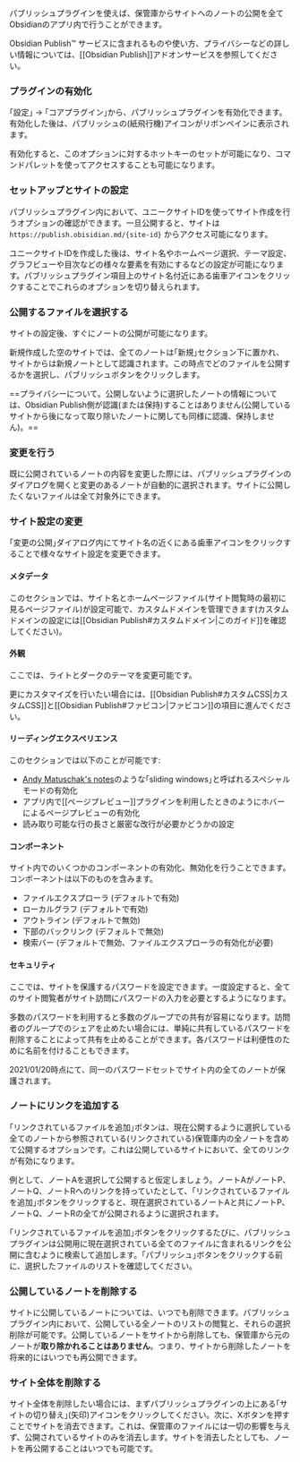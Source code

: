 パブリッシュプラグインを使えば、保管庫からサイトへのノートの公開を全てObsidianのアプリ内で行うことができます。

Obsidian Publish™ サービスに含まれるものや使い方、プライバシーなどの詳しい情報については、[[Obsidian Publish]]アドオンサービスを参照してください。

### プラグインの有効化

｢設定｣ → ｢コアプラグイン｣から、パブリッシュプラグインを有効化できます。有効化した後は、パブリッシュの(紙飛行機)アイコンがリボンペインに表示されます。

有効化すると、このオプションに対するホットキーのセットが可能になり、コマンドパレットを使ってアクセスすることも可能になります。

### セットアップとサイトの設定

パブリッシュプラグイン内において、ユニークサイトIDを使ってサイト作成を行うオプションの確認ができます。一旦公開すると、サイトは `https://publish.obisidian.md/{site-id}` からアクセス可能になります。

ユニークサイトIDを作成した後は、サイト名やホームページ選択、テーマ設定、グラフビューや目次などの様々な要素を有効にするなどの設定が可能になります。パブリッシュプラグイン項目上のサイト名付近にある歯車アイコンをクリックすることでこれらのオプションを切り替えられます。

### 公開するファイルを選択する

サイトの設定後、すぐにノートの公開が可能になります。

新規作成した空のサイトでは、全てのノートは｢新規｣セクション下に置かれ、サイトからは新規ノートとして認識されます。この時点でどのファイルを公開するかを選択し、パブリッシュボタンをクリックします。

==プライバシーについて。公開しないように選択したノートの情報については、Obsidian Publish側が認識(または保持)することはありません(公開しているサイトから後になって取り除いたノートに関しても同様に認識、保持しません)。==

### 変更を行う

既に公開されているノートの内容を変更した際には、パブリッシュプラグインのダイアログを開くと変更のあるノートが自動的に選択されます。サイトに公開したくないファイルは全て対象外にできます。

### サイト設定の変更

｢変更の公開｣ダイアログ内にてサイト名の近くにある歯車アイコンをクリックすることで様々なサイト設定を変更できます。

#### メタデータ

このセクションでは、サイト名とホームページファイル(サイト閲覧時の最初に見るページファイル)が設定可能で、カスタムドメインを管理できます(カスタムドメインの設定には[[Obsidian Publish#カスタムドメイン|このガイド]]を確認してください)。

#### 外観

ここでは、ライトとダークのテーマを変更可能です。

更にカスタマイズを行いたい場合には、[[Obsidian Publish#カスタムCSS|カスタムCSS]]と[[Obsidian Publish#ファビコン|ファビコン]]の項目に進んでください。

#### リーディングエクスペリエンス

このセクションでは以下のことが可能です:

- [Andy Matuschak's notes](https://notes.andymatuschak.org/)のような｢sliding windows｣と呼ばれるスペシャルモードの有効化
- アプリ内で[[ページプレビュー]]プラグインを利用したときのようにホバーによるページプレビューの有効化
- 読み取り可能な行の長さと厳密な改行が必要かどうかの設定

#### コンポーネント

サイト内でのいくつかのコンポーネントの有効化、無効化を行うことできます。コンポーネントは以下のものを含みます。

- ファイルエクスプローラ (デフォルトで有効)
- ローカルグラフ (デフォルトで有効)
- アウトライン (デフォルトで無効)
- 下部のバックリンク (デフォルトで無効)
- 検索バー (デフォルトで無効、ファイルエクスプローラの有効化が必要)

#### セキュリティ

ここでは、サイトを保護するパスワードを設定できます。一度設定すると、全てのサイト閲覧者がサイト訪問にパスワードの入力を必要とするようになります。

多数のパスワードを利用すると多数のグループでの共有が容易になります。訪問者のグループでのシェアを止めたい場合には、単純に共有しているパスワードを削除することによって共有を止めることができます。各パスワードは利便性のために名前を付けることもできます。

2021/01/20時点にて、同一のパスワードセットでサイト内の全てのノートが保護されます。

### ノートにリンクを追加する

｢リンクされているファイルを追加｣ボタンは、現在公開するように選択している全てのノートから参照されている(リンクされている)保管庫内の全ノートを含めて公開するオプションです。これは公開しているサイトにおいて、全てのリンクが有効になります。

例として、ノートAを選択して公開すると仮定しましょう。ノートAがノートP、ノートQ、ノートRへのリンクを持っていたとして、｢リンクされているファイルを追加｣ボタンをクリックすると、現在選択されているノートAと共にノートP、ノートQ、ノートRの全てが公開されるように選択されます。

｢リンクされているファイルを追加｣ボタンをクリックするたびに、パブリッシュプラグインは公開用に現在選択されている全てのファイルに含まれるリンクを公開に含むように検索して追加します。｢パブリッシュ｣ボタンをクリックする前に、選択したファイルのリストを確認してください。

### 公開しているノートを削除する

サイトに公開しているノートについては、いつでも削除できます。パブリッシュプラグイン内において、公開している全ノートのリストの閲覧と、それらの選択削除が可能です。公開しているノートをサイトから削除しても、保管庫から元のノートが**取り除かれることはありません**。つまり、サイトから削除したノートを将来的にはいつでも再公開できます。

### サイト全体を削除する

サイト全体を削除したい場合には、まずパブリッシュプラグインの上にある｢サイトの切り替え｣(矢印)アイコンをクリックしてください。次に、Xボタンを押すことでサイトを消去できます。これは、保管庫のファイルには一切の影響を与えず、公開されているサイトのみを消去します。サイトを消去したとしても、ノートを再公開することはいつでも可能です。